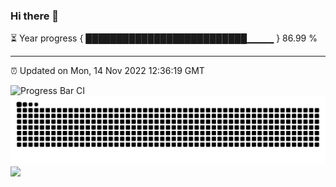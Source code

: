 ### Hi there 👋

⏳ Year progress { ██████████████████████████▁▁▁▁ } 86.99 %

---

⏰ Updated on Mon, 14 Nov 2022 12:36:19 GMT

![Progress Bar CI](https://github.com/liununu/liununu/workflows/Progress%20Bar%20CI/badge.svg)![](https://raw.githubusercontent.com/L1cardo/L1cardo/main/assets/github-contribution-grid-snake.svg)![](https://raw.githubusercontent.com/seesaws/seesaws/main/assets/github-contribution-grid-snake.svg)
